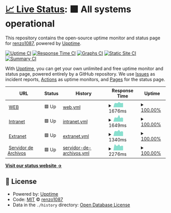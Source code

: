 # [📈 Live Status](https://demo.upptime.js.org): <!--live status--> **🟩 All systems operational**

This repository contains the open-source uptime monitor and status page for [renzo1087](https://demo.upptime.js.org), powered by [Upptime](https://github.com/upptime/upptime).

[![Uptime CI](https://github.com/renzoalis/upptime/workflows/Uptime%20CI/badge.svg)](https://github.com/renzoalis/upptime/actions?query=workflow%3A%22Uptime+CI%22)
[![Response Time CI](https://github.com/renzoalis/upptime/workflows/Response%20Time%20CI/badge.svg)](https://github.com/renzoalis/upptime/actions?query=workflow%3A%22Response+Time+CI%22)
[![Graphs CI](https://github.com/renzoalis/upptime/workflows/Graphs%20CI/badge.svg)](https://github.com/renzoalis/upptime/actions?query=workflow%3A%22Graphs+CI%22)
[![Static Site CI](https://github.com/renzoalis/upptime/workflows/Static%20Site%20CI/badge.svg)](https://github.com/renzoalis/upptime/actions?query=workflow%3A%22Static+Site+CI%22)
[![Summary CI](https://github.com/renzoalis/upptime/workflows/Summary%20CI/badge.svg)](https://github.com/renzoalis/upptime/actions?query=workflow%3A%22Summary+CI%22)

With [Upptime](https://upptime.js.org), you can get your own unlimited and free uptime monitor and status page, powered entirely by a GitHub repository. We use [Issues](https://github.com/renzoalis/upptime/issues) as incident reports, [Actions](https://github.com/renzoalis/upptime/actions) as uptime monitors, and [Pages](https://demo.upptime.js.org) for the status page.

<!--start: status pages-->
<!-- This summary is generated by Upptime (https://github.com/upptime/upptime) -->
<!-- Do not edit this manually, your changes will be overwritten -->
<!-- prettier-ignore -->
| URL | Status | History | Response Time | Uptime |
| --- | ------ | ------- | ------------- | ------ |
| <img alt="" src="https://icons.duckduckgo.com/ip3/oceba.gba.gov.ar.ico" height="13"> [WEB](https://oceba.gba.gov.ar) | 🟩 Up | [web.yml](https://github.com/renzoalis/upptime/commits/HEAD/history/web.yml) | <details><summary><img alt="Response time graph" src="./graphs/web/response-time-week.png" height="20"> 1676ms</summary><br><a href="https://renzoalis.github.io/upptime/history/web"><img alt="Response time 1706" src="https://img.shields.io/endpoint?url=https%3A%2F%2Fraw.githubusercontent.com%2Frenzoalis%2Fupptime%2FHEAD%2Fapi%2Fweb%2Fresponse-time.json"></a><br><a href="https://renzoalis.github.io/upptime/history/web"><img alt="24-hour response time 1676" src="https://img.shields.io/endpoint?url=https%3A%2F%2Fraw.githubusercontent.com%2Frenzoalis%2Fupptime%2FHEAD%2Fapi%2Fweb%2Fresponse-time-day.json"></a><br><a href="https://renzoalis.github.io/upptime/history/web"><img alt="7-day response time 1676" src="https://img.shields.io/endpoint?url=https%3A%2F%2Fraw.githubusercontent.com%2Frenzoalis%2Fupptime%2FHEAD%2Fapi%2Fweb%2Fresponse-time-week.json"></a><br><a href="https://renzoalis.github.io/upptime/history/web"><img alt="30-day response time 1609" src="https://img.shields.io/endpoint?url=https%3A%2F%2Fraw.githubusercontent.com%2Frenzoalis%2Fupptime%2FHEAD%2Fapi%2Fweb%2Fresponse-time-month.json"></a><br><a href="https://renzoalis.github.io/upptime/history/web"><img alt="1-year response time 1709" src="https://img.shields.io/endpoint?url=https%3A%2F%2Fraw.githubusercontent.com%2Frenzoalis%2Fupptime%2FHEAD%2Fapi%2Fweb%2Fresponse-time-year.json"></a></details> | <details><summary><a href="https://renzoalis.github.io/upptime/history/web">100.00%</a></summary><a href="https://renzoalis.github.io/upptime/history/web"><img alt="All-time uptime 99.97%" src="https://img.shields.io/endpoint?url=https%3A%2F%2Fraw.githubusercontent.com%2Frenzoalis%2Fupptime%2FHEAD%2Fapi%2Fweb%2Fuptime.json"></a><br><a href="https://renzoalis.github.io/upptime/history/web"><img alt="24-hour uptime 100.00%" src="https://img.shields.io/endpoint?url=https%3A%2F%2Fraw.githubusercontent.com%2Frenzoalis%2Fupptime%2FHEAD%2Fapi%2Fweb%2Fuptime-day.json"></a><br><a href="https://renzoalis.github.io/upptime/history/web"><img alt="7-day uptime 100.00%" src="https://img.shields.io/endpoint?url=https%3A%2F%2Fraw.githubusercontent.com%2Frenzoalis%2Fupptime%2FHEAD%2Fapi%2Fweb%2Fuptime-week.json"></a><br><a href="https://renzoalis.github.io/upptime/history/web"><img alt="30-day uptime 100.00%" src="https://img.shields.io/endpoint?url=https%3A%2F%2Fraw.githubusercontent.com%2Frenzoalis%2Fupptime%2FHEAD%2Fapi%2Fweb%2Fuptime-month.json"></a><br><a href="https://renzoalis.github.io/upptime/history/web"><img alt="1-year uptime 99.98%" src="https://img.shields.io/endpoint?url=https%3A%2F%2Fraw.githubusercontent.com%2Frenzoalis%2Fupptime%2FHEAD%2Fapi%2Fweb%2Fuptime-year.json"></a></details>
| <img alt="" src="https://icons.duckduckgo.com/ip3/oceba.gba.gov.ar.ico" height="13"> [Intranet](https://oceba.gba.gov.ar/intranet) | 🟩 Up | [intranet.yml](https://github.com/renzoalis/upptime/commits/HEAD/history/intranet.yml) | <details><summary><img alt="Response time graph" src="./graphs/intranet/response-time-week.png" height="20"> 1649ms</summary><br><a href="https://renzoalis.github.io/upptime/history/intranet"><img alt="Response time 1616" src="https://img.shields.io/endpoint?url=https%3A%2F%2Fraw.githubusercontent.com%2Frenzoalis%2Fupptime%2FHEAD%2Fapi%2Fintranet%2Fresponse-time.json"></a><br><a href="https://renzoalis.github.io/upptime/history/intranet"><img alt="24-hour response time 1394" src="https://img.shields.io/endpoint?url=https%3A%2F%2Fraw.githubusercontent.com%2Frenzoalis%2Fupptime%2FHEAD%2Fapi%2Fintranet%2Fresponse-time-day.json"></a><br><a href="https://renzoalis.github.io/upptime/history/intranet"><img alt="7-day response time 1649" src="https://img.shields.io/endpoint?url=https%3A%2F%2Fraw.githubusercontent.com%2Frenzoalis%2Fupptime%2FHEAD%2Fapi%2Fintranet%2Fresponse-time-week.json"></a><br><a href="https://renzoalis.github.io/upptime/history/intranet"><img alt="30-day response time 1570" src="https://img.shields.io/endpoint?url=https%3A%2F%2Fraw.githubusercontent.com%2Frenzoalis%2Fupptime%2FHEAD%2Fapi%2Fintranet%2Fresponse-time-month.json"></a><br><a href="https://renzoalis.github.io/upptime/history/intranet"><img alt="1-year response time 1611" src="https://img.shields.io/endpoint?url=https%3A%2F%2Fraw.githubusercontent.com%2Frenzoalis%2Fupptime%2FHEAD%2Fapi%2Fintranet%2Fresponse-time-year.json"></a></details> | <details><summary><a href="https://renzoalis.github.io/upptime/history/intranet">100.00%</a></summary><a href="https://renzoalis.github.io/upptime/history/intranet"><img alt="All-time uptime 99.98%" src="https://img.shields.io/endpoint?url=https%3A%2F%2Fraw.githubusercontent.com%2Frenzoalis%2Fupptime%2FHEAD%2Fapi%2Fintranet%2Fuptime.json"></a><br><a href="https://renzoalis.github.io/upptime/history/intranet"><img alt="24-hour uptime 100.00%" src="https://img.shields.io/endpoint?url=https%3A%2F%2Fraw.githubusercontent.com%2Frenzoalis%2Fupptime%2FHEAD%2Fapi%2Fintranet%2Fuptime-day.json"></a><br><a href="https://renzoalis.github.io/upptime/history/intranet"><img alt="7-day uptime 100.00%" src="https://img.shields.io/endpoint?url=https%3A%2F%2Fraw.githubusercontent.com%2Frenzoalis%2Fupptime%2FHEAD%2Fapi%2Fintranet%2Fuptime-week.json"></a><br><a href="https://renzoalis.github.io/upptime/history/intranet"><img alt="30-day uptime 100.00%" src="https://img.shields.io/endpoint?url=https%3A%2F%2Fraw.githubusercontent.com%2Frenzoalis%2Fupptime%2FHEAD%2Fapi%2Fintranet%2Fuptime-month.json"></a><br><a href="https://renzoalis.github.io/upptime/history/intranet"><img alt="1-year uptime 99.99%" src="https://img.shields.io/endpoint?url=https%3A%2F%2Fraw.githubusercontent.com%2Frenzoalis%2Fupptime%2FHEAD%2Fapi%2Fintranet%2Fuptime-year.json"></a></details>
| <img alt="" src="https://icons.duckduckgo.com/ip3/oceba.gba.gov.ar.ico" height="13"> [Extranet](https://oceba.gba.gov.ar/extranet) | 🟩 Up | [extranet.yml](https://github.com/renzoalis/upptime/commits/HEAD/history/extranet.yml) | <details><summary><img alt="Response time graph" src="./graphs/extranet/response-time-week.png" height="20"> 1340ms</summary><br><a href="https://renzoalis.github.io/upptime/history/extranet"><img alt="Response time 1392" src="https://img.shields.io/endpoint?url=https%3A%2F%2Fraw.githubusercontent.com%2Frenzoalis%2Fupptime%2FHEAD%2Fapi%2Fextranet%2Fresponse-time.json"></a><br><a href="https://renzoalis.github.io/upptime/history/extranet"><img alt="24-hour response time 1174" src="https://img.shields.io/endpoint?url=https%3A%2F%2Fraw.githubusercontent.com%2Frenzoalis%2Fupptime%2FHEAD%2Fapi%2Fextranet%2Fresponse-time-day.json"></a><br><a href="https://renzoalis.github.io/upptime/history/extranet"><img alt="7-day response time 1340" src="https://img.shields.io/endpoint?url=https%3A%2F%2Fraw.githubusercontent.com%2Frenzoalis%2Fupptime%2FHEAD%2Fapi%2Fextranet%2Fresponse-time-week.json"></a><br><a href="https://renzoalis.github.io/upptime/history/extranet"><img alt="30-day response time 1290" src="https://img.shields.io/endpoint?url=https%3A%2F%2Fraw.githubusercontent.com%2Frenzoalis%2Fupptime%2FHEAD%2Fapi%2Fextranet%2Fresponse-time-month.json"></a><br><a href="https://renzoalis.github.io/upptime/history/extranet"><img alt="1-year response time 1393" src="https://img.shields.io/endpoint?url=https%3A%2F%2Fraw.githubusercontent.com%2Frenzoalis%2Fupptime%2FHEAD%2Fapi%2Fextranet%2Fresponse-time-year.json"></a></details> | <details><summary><a href="https://renzoalis.github.io/upptime/history/extranet">100.00%</a></summary><a href="https://renzoalis.github.io/upptime/history/extranet"><img alt="All-time uptime 99.98%" src="https://img.shields.io/endpoint?url=https%3A%2F%2Fraw.githubusercontent.com%2Frenzoalis%2Fupptime%2FHEAD%2Fapi%2Fextranet%2Fuptime.json"></a><br><a href="https://renzoalis.github.io/upptime/history/extranet"><img alt="24-hour uptime 100.00%" src="https://img.shields.io/endpoint?url=https%3A%2F%2Fraw.githubusercontent.com%2Frenzoalis%2Fupptime%2FHEAD%2Fapi%2Fextranet%2Fuptime-day.json"></a><br><a href="https://renzoalis.github.io/upptime/history/extranet"><img alt="7-day uptime 100.00%" src="https://img.shields.io/endpoint?url=https%3A%2F%2Fraw.githubusercontent.com%2Frenzoalis%2Fupptime%2FHEAD%2Fapi%2Fextranet%2Fuptime-week.json"></a><br><a href="https://renzoalis.github.io/upptime/history/extranet"><img alt="30-day uptime 100.00%" src="https://img.shields.io/endpoint?url=https%3A%2F%2Fraw.githubusercontent.com%2Frenzoalis%2Fupptime%2FHEAD%2Fapi%2Fextranet%2Fuptime-month.json"></a><br><a href="https://renzoalis.github.io/upptime/history/extranet"><img alt="1-year uptime 99.99%" src="https://img.shields.io/endpoint?url=https%3A%2F%2Fraw.githubusercontent.com%2Frenzoalis%2Fupptime%2FHEAD%2Fapi%2Fextranet%2Fuptime-year.json"></a></details>
| <img alt="" src="https://icons.duckduckgo.com/ip3/oceba.gba.gov.ar.ico" height="13"> [Servidor de Archivos](https://oceba.gba.gov.ar/intranet/reclamos/adjuntos/3/seia-1638550850.png) | 🟩 Up | [servidor-de-archivos.yml](https://github.com/renzoalis/upptime/commits/HEAD/history/servidor-de-archivos.yml) | <details><summary><img alt="Response time graph" src="./graphs/servidor-de-archivos/response-time-week.png" height="20"> 2276ms</summary><br><a href="https://renzoalis.github.io/upptime/history/servidor-de-archivos"><img alt="Response time 2478" src="https://img.shields.io/endpoint?url=https%3A%2F%2Fraw.githubusercontent.com%2Frenzoalis%2Fupptime%2FHEAD%2Fapi%2Fservidor-de-archivos%2Fresponse-time.json"></a><br><a href="https://renzoalis.github.io/upptime/history/servidor-de-archivos"><img alt="24-hour response time 2039" src="https://img.shields.io/endpoint?url=https%3A%2F%2Fraw.githubusercontent.com%2Frenzoalis%2Fupptime%2FHEAD%2Fapi%2Fservidor-de-archivos%2Fresponse-time-day.json"></a><br><a href="https://renzoalis.github.io/upptime/history/servidor-de-archivos"><img alt="7-day response time 2276" src="https://img.shields.io/endpoint?url=https%3A%2F%2Fraw.githubusercontent.com%2Frenzoalis%2Fupptime%2FHEAD%2Fapi%2Fservidor-de-archivos%2Fresponse-time-week.json"></a><br><a href="https://renzoalis.github.io/upptime/history/servidor-de-archivos"><img alt="30-day response time 2192" src="https://img.shields.io/endpoint?url=https%3A%2F%2Fraw.githubusercontent.com%2Frenzoalis%2Fupptime%2FHEAD%2Fapi%2Fservidor-de-archivos%2Fresponse-time-month.json"></a><br><a href="https://renzoalis.github.io/upptime/history/servidor-de-archivos"><img alt="1-year response time 2540" src="https://img.shields.io/endpoint?url=https%3A%2F%2Fraw.githubusercontent.com%2Frenzoalis%2Fupptime%2FHEAD%2Fapi%2Fservidor-de-archivos%2Fresponse-time-year.json"></a></details> | <details><summary><a href="https://renzoalis.github.io/upptime/history/servidor-de-archivos">100.00%</a></summary><a href="https://renzoalis.github.io/upptime/history/servidor-de-archivos"><img alt="All-time uptime 99.42%" src="https://img.shields.io/endpoint?url=https%3A%2F%2Fraw.githubusercontent.com%2Frenzoalis%2Fupptime%2FHEAD%2Fapi%2Fservidor-de-archivos%2Fuptime.json"></a><br><a href="https://renzoalis.github.io/upptime/history/servidor-de-archivos"><img alt="24-hour uptime 100.00%" src="https://img.shields.io/endpoint?url=https%3A%2F%2Fraw.githubusercontent.com%2Frenzoalis%2Fupptime%2FHEAD%2Fapi%2Fservidor-de-archivos%2Fuptime-day.json"></a><br><a href="https://renzoalis.github.io/upptime/history/servidor-de-archivos"><img alt="7-day uptime 100.00%" src="https://img.shields.io/endpoint?url=https%3A%2F%2Fraw.githubusercontent.com%2Frenzoalis%2Fupptime%2FHEAD%2Fapi%2Fservidor-de-archivos%2Fuptime-week.json"></a><br><a href="https://renzoalis.github.io/upptime/history/servidor-de-archivos"><img alt="30-day uptime 100.00%" src="https://img.shields.io/endpoint?url=https%3A%2F%2Fraw.githubusercontent.com%2Frenzoalis%2Fupptime%2FHEAD%2Fapi%2Fservidor-de-archivos%2Fuptime-month.json"></a><br><a href="https://renzoalis.github.io/upptime/history/servidor-de-archivos"><img alt="1-year uptime 99.62%" src="https://img.shields.io/endpoint?url=https%3A%2F%2Fraw.githubusercontent.com%2Frenzoalis%2Fupptime%2FHEAD%2Fapi%2Fservidor-de-archivos%2Fuptime-year.json"></a></details>

<!--end: status pages-->

[**Visit our status website →**](https://demo.upptime.js.org)

## 📄 License

- Powered by: [Upptime](https://github.com/upptime/upptime)
- Code: [MIT](./LICENSE) © [renzo1087](https://demo.upptime.js.org)
- Data in the `./history` directory: [Open Database License](https://opendatacommons.org/licenses/odbl/1-0/)
